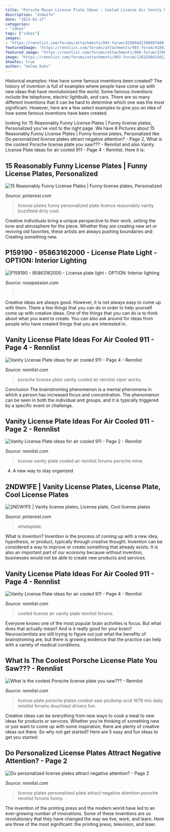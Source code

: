 ```yaml
---
title: "Porsche Macan License Plate Ideas : Cooled License Air Vanity Plate Rennlist Forums"
description: "2ndw1fe"
date: "2023-03-17"
categories:
- "ideas"
tags: ["ideas"]
images:
- "https://rennlist.com/forums/attachments/993-forum/829894d1398897680-vanity-license-plate-ideas-for-air-cooled-911-023.jpg"
featuredImage: "https://rennlist.com/forums/attachments/993-forum/418630d1265735054-do-personalized-license-plates-attract-negative-attention-blu-cover.jpg"
featured_image: "https://rennlist.com/forums/attachments/996-forum/229612d1193878489-what-is-the-coolest-porsche-license-plate-you-saw-imgp1827.jpg"
image: "https://rennlist.com/forums/attachments/993-forum/1203298d1501296947-vanity-license-plate-ideas-for-air-cooled-911-screen-20shot-202015-04-30-20at-209.26.04-20pm.png"
ShowToc: true
author: "Velma Kuhn"
---
```



Historical examples: How have some famous inventions been created?
The history of invention is full of examples where people have come up with new ideas that have revolutionized the world. Some famous inventions include the telephone, electric lightbulb, and cars. There are so many different inventions that it can be hard to determine which one was the most significant. However, here are a few select examples to give you an idea of how some famous inventions have been created.

	

		
looking for 15 Reasonably Funny License Plates | Funny license plates, Personalized you've visit to the right page. We have 8 Pictures about 15 Reasonably Funny License Plates | Funny license plates, Personalized like Do personalized license plates attract negative attention? - Page 2, What is the coolest Porsche license plate you saw??? - Rennlist and also Vanity License Plate ideas for air cooled 911 - Page 4 - Rennlist. Here it is:
		
    
## 15 Reasonably Funny License Plates | Funny License Plates, Personalized

<img loading=lazy src="https://i.pinimg.com/originals/cf/c1/a8/cfc1a846bce2ae01447c1b2f2083e5de.jpg" onerror="this.onerror=null;this.src='https://tse4.mm.bing.net/th?id=OIP._4rFmIakLMPsdU1ldfPQnQHaFj&amp;pid=15.1';" alt="15 Reasonably Funny License Plates | Funny license plates, Personalized">

_Source: pinterest.com_

>license plates funny personalized plate licence reasonably vanity buzzfeed dirty cool. 

	

Creative individuals bring a unique perspective to their work, setting the tone and atmosphere for the piece. Whether they are creating new art or reviving old favorites, these artists are always pushing boundaries and Creating something new.

    
## P159190 - 95863162000 - License Plate Light - OPTION: Interior Lighting

<img loading=lazy src="https://cdn.rosepassion.com/95863162000-p159190-license-plate-light-option-interior-lighting-in-basic-equipment-package-option-code-i9ma-photo-159190-0-web95863162000cop.JPG?w=600&amp;h=400&amp;format=jpg-90" onerror="this.onerror=null;this.src='https://tse4.mm.bing.net/th?id=OIP.vRwEVUKA_xHihMhwCl9FKwHaE8&amp;pid=15.1';" alt="P159190 - 95863162000 - License plate light - OPTION: Interior lighting">

_Source: rosepassion.com_

>. 

	

Creative ideas are always good. However, it is not always easy to come up with them. There a few things that you can do in order to help yourself come up with creative ideas. One of the things that you can do is to think about what you want to create. You can also ask around for ideas from people who have created things that you are interested in.

    
## Vanity License Plate Ideas For Air Cooled 911 - Page 4 - Rennlist

<img loading=lazy src="https://cimg6.ibsrv.net/gimg/rennlist.com-vbulletin/2000x1504/80-image_5704fe32baabbac7f4ab5854cc063f15cdfd5c04.jpg" onerror="this.onerror=null;this.src='https://tse1.mm.bing.net/th?id=OIP.wic6kT3HKBjR_3cRWoODHQHaFj&amp;pid=15.1';" alt="Vanity License Plate ideas for air cooled 911 - Page 4 - Rennlist">

_Source: rennlist.com_

>porsche license plate vanity cooled air rennlist viper works. 

	

Conclusion
The brainstroming phenomenon is a mental phenomena in which a person has increased focus and concentration. The phenomenon can be seen in both the individual and groups, and it is typically triggered by a specific event or challenge.

    
## Vanity License Plate Ideas For Air Cooled 911 - Page 2 - Rennlist

<img loading=lazy src="https://rennlist.com/forums/attachments/993-forum/829894d1398897680-vanity-license-plate-ideas-for-air-cooled-911-023.jpg" onerror="this.onerror=null;this.src='https://tse1.mm.bing.net/th?id=OIP.KDp4Ybf8ZhivlzMRGh-OOQHaFj&amp;pid=15.1';" alt="Vanity License Plate ideas for air cooled 911 - Page 2 - Rennlist">

_Source: rennlist.com_

>license vanity plate cooled air rennlist forums porsche mine. 

	

4. A new way to stay organized

    
## 2NDW1FE | Vanity License Plates, License Plate, Cool License Plates

<img loading=lazy src="https://i.pinimg.com/736x/33/0a/e9/330ae96d17f6e3d7ec5f9781bd35dbec.jpg" onerror="this.onerror=null;this.src='https://tse4.mm.bing.net/th?id=OIP.6OajuehzM2rh03KWEvr7bQHaEi&amp;pid=15.1';" alt="2NDW1FE | Vanity license plates, License plate, Cool license plates">

_Source: pinterest.com_

>whataplate. 

	

What is Invention?
Invention is the process of coming up with a new idea, hypothesis, or product, typically through creative thought. Invention can be considered a way to improve or create something that already exists. It is also an important part of our economy because without invention, businesses would not be able to create new products and services.

    
## Vanity License Plate Ideas For Air Cooled 911 - Page 4 - Rennlist

<img loading=lazy src="https://rennlist.com/forums/attachments/993-forum/1203298d1501296947-vanity-license-plate-ideas-for-air-cooled-911-screen-20shot-202015-04-30-20at-209.26.04-20pm.png" onerror="this.onerror=null;this.src='https://tse1.mm.bing.net/th?id=OIP.oDduO6Mbhk8CTcrJlOaYrQHaHX&amp;pid=15.1';" alt="Vanity License Plate ideas for air cooled 911 - Page 4 - Rennlist">

_Source: rennlist.com_

>cooled license air vanity plate rennlist forums. 

	

Everyone knows one of the most popular brain activities is focus. But what does that actually mean? And is it really good for your brain? Neuroscientists are still trying to figure out just what the benefits of brainstroming are, but there is growing evidence that the practice can help with a variety of medical conditions.

    
## What Is The Coolest Porsche License Plate You Saw??? - Rennlist

<img loading=lazy src="https://rennlist.com/forums/attachments/996-forum/229612d1193878489-what-is-the-coolest-porsche-license-plate-you-saw-imgp1827.jpg" onerror="this.onerror=null;this.src='https://tse2.mm.bing.net/th?id=OIP.DN6xDV8bZTA9W4eKfQsXzwHaFg&amp;pid=15.1';" alt="What is the coolest Porsche license plate you saw??? - Rennlist">

_Source: rennlist.com_

>license plate porsche plates coolest saw picdump acid 1676 mix daily rennlist forums douchiest drivers fun. 

	

Creative ideas can be everything from new ways to cook a meal to new ideas for products or services. Whether you're thinking of something new or just want to come up with some inspiration, there are plenty of creative ideas out there. So why not get started? Here are 5 easy and fun ideas to get you started: 

    
## Do Personalized License Plates Attract Negative Attention? - Page 2

<img loading=lazy src="https://rennlist.com/forums/attachments/993-forum/418630d1265735054-do-personalized-license-plates-attract-negative-attention-blu-cover.jpg" onerror="this.onerror=null;this.src='https://tse4.mm.bing.net/th?id=OIP.G5C97G5tApnIki251tRvYgHaHL&amp;pid=15.1';" alt="Do personalized license plates attract negative attention? - Page 2">

_Source: rennlist.com_

>license plates personalized plate attract negative attention porsche rennlist forums funny. 

	

The invention of the printing press and the modern world have led to an ever-growing number of innovations. Some of these inventions are so revolutionary that they have changed the way we live, work, and learn. Here are three of the most significant: the printing press, television, and laser.

